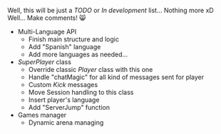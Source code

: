 Well, this will be just a *TODO* or *In development* list... Nothing more xD Well... Make comments! :smile_cat:

* Multi-Language API
    - Finish main structure and logic
    - Add "Spanish" language
    - Add more languages as needed...
* *SuperPlayer* class
    - Override classic *Player* class with this one
    - Handle "chatMagic" for all kind of messages sent for player
    - Custom *Kick* messages
    - Move Session handling to this class
    - Insert player's language
    - Add "ServerJump" function
* Games manager
    - Dynamic arena managing